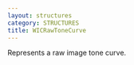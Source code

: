 ```yaml
---
layout: structures
category: STRUCTURES
title: WICRawToneCurve
---
```


Represents a raw image tone curve.
